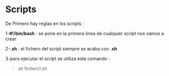   # Scripts


De Primero hay reglas en los scripts :

1-**#!/bin/bash** : se pone en la primera linea de cualquier script nos vamos a crear

2-**.sh** : el fichero del script siempre se acaba con **.sh**

3-para ejecutar el script se utiliza este comando : 
>sh fichero1.sh


